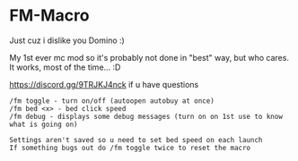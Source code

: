 # FM-Macro

Just cuz i dislike you Domino :)

My 1st ever mc mod so it's probably not done in "best" way, but who cares. It works, most of the time... :D

https://discord.gg/9TRJKJ4nck if u have questions

```
/fm toggle - turn on/off (autoopen autobuy at once)
/fm bed <x> - bed click speed
/fm debug - displays some debug messages (turn on on 1st use to know what is going on)

Settings aren't saved so u need to set bed speed on each launch
If something bugs out do /fm toggle twice to reset the macro
```
